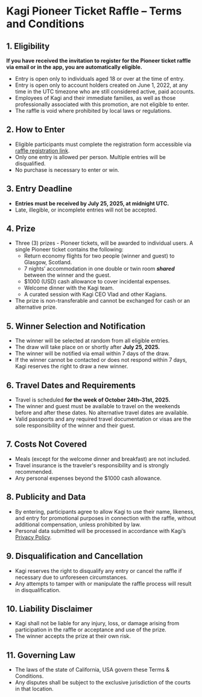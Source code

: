 # Kagi Pioneer Ticket Raffle – Terms and Conditions

## 1. Eligibility

**If you have received the invitation to register for the Pioneer ticket raffle via email or in the app, you are automatically eligible.**

- Entry is open only to individuals aged 18 or over at the time of entry.
- Entry is open only to account holders created on June 1, 2022, at any time in the UTC timezone who are still considered active, paid accounts.
- Employees of Kagi and their immediate families, as well as those professionally associated with this promotion, are not eligible to enter.
- The raffle is void where prohibited by local laws or regulations.

## 2. How to Enter

- Eligible participants must complete the registration form accessible via [raffle registration link](https://form.kagi.com/PioneerRaffle).
- Only one entry is allowed per person. Multiple entries will be disqualified.
- No purchase is necessary to enter or win.

## 3. Entry Deadline

- **Entries must be received by July 25, 2025, at midnight UTC.**
- Late, illegible, or incomplete entries will not be accepted.

## 4. Prize

- Three (3) prizes \- Pioneer tickets, will be awarded to individual users. A single Pioneer ticket contains the following:
  - Return economy flights for two people (winner and guest) to Glasgow, Scotland.
  - 7 nights’ accommodation in one double or twin room ***shared*** between the winner and the guest.
  - $1000 (USD) cash allowance to cover incidental expenses.
  - Welcome dinner with the Kagi team.
  - A curated session with Kagi CEO Vlad and other Kagians.
- The prize is non-transferable and cannot be exchanged for cash or an alternative prize.

## 5. Winner Selection and Notification

- The winner will be selected at random from all eligible entries.
- The draw will take place on or shortly after **July 25, 2025.**
- The winner will be notified via email within 7 days of the draw.
- If the winner cannot be contacted or does not respond within 7 days, Kagi reserves the right to draw a new winner.

## 6. Travel Dates and Requirements

- Travel is scheduled **for the week of October 24th–31st, 2025.**
- The winner and guest must be available to travel on the weekends before and after these dates. No alternative travel dates are available.
- Valid passports and any required travel documentation or visas are the sole responsibility of the winner and their guest.

## 7. Costs Not Covered

- Meals (except for the welcome dinner and breakfast) are not included.
- Travel insurance is the traveler's responsibility and is strongly recommended.
- Any personal expenses beyond the $1000 cash allowance.

## 8. Publicity and Data

- By entering, participants agree to allow Kagi to use their name, likeness, and entry for promotional purposes in connection with the raffle, without additional compensation, unless prohibited by law.
- Personal data submitted will be processed in accordance with Kagi’s [Privacy Policy](https://kagi.com/privacy).

## 9. Disqualification and Cancellation

- Kagi reserves the right to disqualify any entry or cancel the raffle if necessary due to unforeseen circumstances.
- Any attempts to tamper with or manipulate the raffle process will result in disqualification.

## 10. Liability Disclaimer

- Kagi shall not be liable for any injury, loss, or damage arising from participation in the raffle or acceptance and use of the prize.
- The winner accepts the prize at their own risk.

## 11. Governing Law

- The laws of the state of California, USA govern these Terms & Conditions.
- Any disputes shall be subject to the exclusive jurisdiction of the courts in that location.

